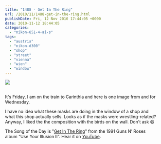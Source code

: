 ```yaml
---
title: "1488 - Get In The Ring"
url: /2010/11/1488-get-in-the-ring.html
publishDate: Fri, 12 Nov 2010 17:44:05 +0000
date: 2010-11-12 18:44:05
categories: 
  - "nikon-851-4-ai-s"
tags: 
  - "austria"
  - "nikon-d300"
  - "shop"
  - "street"
  - "vienna"
  - "wien"
  - "window"
---
```

<div class="container">
<div class="center"><a target="_blank" href="https://d25zfm9zpd7gm5.cloudfront.net/1200x1200/2010/20101110_080003_ps.jpg"><img src="https://d25zfm9zpd7gm5.cloudfront.net/0600x0600/2010/20101110_080003_ps.jpg" /></a></div>
</div>
<br />

It's Friday, I am on the train to Carinthia and here is one image from and for Wednesday.

 I have no idea what these masks are doing in the window of a shop and what this shop actually sells. Looks as if the masks were wrestling-related? Anyway, I liked the the composition with the birds on the wall. Don't ask 😄

The Song of the Day is "<a target="_blank" href="http://www.lyricsmode.com/lyrics/g/guns_n_roses/get_in_the_ring.html">Get In The Ring</a>" from the 1991 Guns N’ Roses album “Use Your Illusion II”. Hear it on <a target="_blank" href="http://www.youtube.com/watch?v=FZUnVp-CWbU">YouTube</a>.
